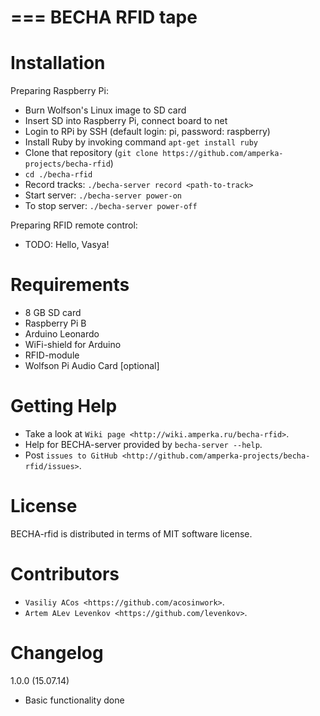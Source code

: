 ===
BECHA RFID tape
===

Installation
============

Preparing Raspberry Pi:
* Burn Wolfson's Linux image to SD card
* Insert SD into Raspberry Pi, connect board to net
* Login to RPi by SSH (default login: pi, password: raspberry)
* Install Ruby by invoking command `apt-get install ruby`
* Clone that repository (`git clone https://github.com/amperka-projects/becha-rfid`)
* `cd ./becha-rfid`
* Record tracks: `./becha-server record <path-to-track>`
* Start server: `./becha-server power-on`
* To stop server: `./becha-server power-off`

Preparing RFID remote control:
* TODO: Hello, Vasya!

Requirements
============

* 8 GB SD card
* Raspberry Pi B
* Arduino Leonardo
* WiFi-shield for Arduino
* RFID-module
* Wolfson Pi Audio Card [optional]

Getting Help
============

* Take a look at `Wiki page <http://wiki.amperka.ru/becha-rfid>`.
* Help for BECHA-server provided by ``becha-server --help``.
* Post `issues to GitHub <http://github.com/amperka-projects/becha-rfid/issues>`.

License
=======

BECHA-rfid is distributed in terms of MIT software license.

Contributors
============

* `Vasiliy ACos <https://github.com/acosinwork>`.
* `Artem ALev Levenkov <https://github.com/levenkov>`.

Changelog
=========

1.0.0 (15.07.14)
* Basic functionality done
